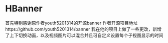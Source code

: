 # HBanner
首先特别感谢原作者youth5201314的开源banner
作者开源项目地址https://github.com/youth5201314/banner
我在他的项目上做了一些更改，新增了上下切换动画，以及视频图片可以混合并且可自定义设置每个子视图显示的时间
